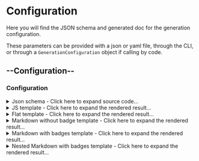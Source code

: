 
# Configuration <!-- {docsify-ignore-all} -->

<!-- select:start -->
<!-- select-menu-labels: Schema -->

Here you will find the JSON schema and generated doc for the generation configuration.

These parameters can be provided with a json or yaml file, through the CLI, or through a `GenerationConfiguration` object if calling by code.


## --Configuration--
### Configuration


<details>
<summary>Json schema - Click here to expand source code...</summary>

[/config_schema.json](/config_schema.json ':include :type=code')
</details>


<details>
<summary>JS template - Click here to expand the rendered result...</summary>
<a href="https://coveooss.github.io/json-schema-for-humans/examples/examples_js_default/Configuration.html" target="_blank">Open it in full page</a>

[examples/examples_js_default/Configuration.html](examples/examples_js_default/Configuration.html ':include :type=iframe width=100% height=400px')
</details>


<details>
<summary>Flat template - Click here to expand the rendered result...</summary>
<a href="https://coveooss.github.io/json-schema-for-humans/examples/examples_flat_default/Configuration.html" target="_blank">Open it in full page</a>

[examples/examples_flat_default/Configuration.html](examples/examples_flat_default/Configuration.html ':include :type=iframe width=100% height=400px')
</details>


<details>
<summary>Markdown without badge template - Click here to expand the rendered result...</summary>
<a href="https://github.com/coveooss/json-schema-for-humans/blob/master/docs/examples/examples_md_default/Configuration.md" target="_blank">Open it in github</a>

[examples/examples_md_default/Configuration.md](examples/examples_md_default/Configuration.md ':include')
</details>


<details>
<summary>Markdown with badges template - Click here to expand the rendered result...</summary>
<a href="https://github.com/coveooss/json-schema-for-humans/blob/master/docs/examples/examples_md_with_badges/Configuration.md" target="_blank">Open it in github</a>

[examples/examples_md_with_badges/Configuration.md](examples/examples_md_with_badges/Configuration.md ':include')
</details>


<details>
<summary>Nested Markdown with badges template - Click here to expand the rendered result...</summary>
<a href="https://github.com/coveooss/json-schema-for-humans/blob/master/docs/examples/examples_md_nested_with_badges/Configuration.md" target="_blank">Open it in github</a>

[examples/examples_md_nested_with_badges/Configuration.md](examples/examples_md_nested_with_badges/Configuration.md ':include')
</details>


<!-- select:end -->
